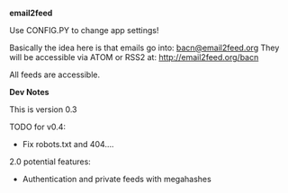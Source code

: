 **email2feed**

Use CONFIG.PY to change app settings!

Basically the idea here is that emails go into:
    bacn@email2feed.org
They will be accessible via ATOM or RSS2 at:
    http://email2feed.org/bacn

All feeds are accessible.


**Dev Notes**

  This is version 0.3
  
  TODO for v0.4:
  * Fix robots.txt and 404....

    
2.0 potential features:  
  * Authentication and private feeds with megahashes    